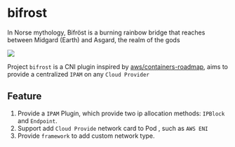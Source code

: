 # bifrost

In Norse mythology, Bifröst is a burning rainbow bridge that reaches between Midgard (Earth) and Asgard, the realm of the gods

![](https://upload.wikimedia.org/wikipedia/commons/thumb/e/e3/Heimdall_an_der_Himmelsbr%C3%BCcke.jpg/440px-Heimdall_an_der_Himmelsbr%C3%BCcke.jpg)

Project `bifrost` is a CNI plugin inspired by [aws/containers-roadmap](https://github.com/aws/containers-roadmap/issues/398), aims to provide a centralized `IPAM` on any `Cloud Provider`

## Feature

1. Provide a `IPAM` Plugin, which provide two ip allocation methods: `IPBlock` and `Endpoint`.
2. Support add `Cloud Provide` network card to Pod , such as `AWS ENI` 
3. Provide `framework` to add custom network type. 